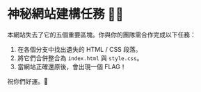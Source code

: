 # 神秘網站建構任務 🕵️‍♀️

本網站失去了它的五個重要區塊。你與你的團隊需合作完成以下任務：

1. 在各個分支中找出遺失的 HTML / CSS 段落。
2. 將它們合併整合為 `index.html` 與 `style.css`。
3. 當網站正確還原後，會出現一個 FLAG！

祝你們好運。🧩
